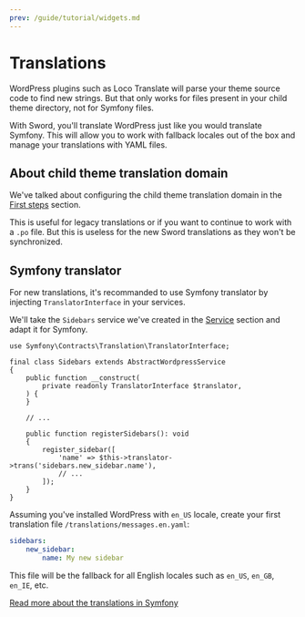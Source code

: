 ```yaml
---
prev: /guide/tutorial/widgets.md
---
```


# Translations

WordPress plugins such as Loco Translate will parse your theme source code to find new strings.
But that only works for files present in your child theme directory, not for Symfony files.

With Sword, you'll translate WordPress just like you would translate Symfony. This will allow you to
work with fallback locales out of the box and manage your translations with YAML files.

## About child theme translation domain

We've talked about configuring the child theme translation domain in the
[First steps](first-steps.md#create-a-child-theme) section.

This is useful for legacy translations or if you want to continue to work with a `.po` file.
But this is useless for the new Sword translations as they won't be synchronized.

## Symfony translator

For new translations, it's recommanded to use Symfony translator by injecting `TranslatorInterface` in your services.

We'll take the `Sidebars` service we've created in the [Service](services.md) section and adapt it for Symfony.

```php{1,6,15}
use Symfony\Contracts\Translation\TranslatorInterface;

final class Sidebars extends AbstractWordpressService
{
    public function __construct(
        private readonly TranslatorInterface $translator,
    ) {
    }

    // ...

    public function registerSidebars(): void
    {
        register_sidebar([
            'name' => $this->translator->trans('sidebars.new_sidebar.name'),
            // ...
        ]);
    }
}
```

Assuming you've installed WordPress with `en_US` locale, create your first translation file `/translations/messages.en.yaml`:

```yaml
sidebars:
    new_sidebar:
        name: My new sidebar
```

This file will be the fallback for all English locales such as `en_US`, `en_GB`, `en_IE`, etc.

[Read more about the translations in Symfony](https://symfony.com/doc/current/translation.html)
